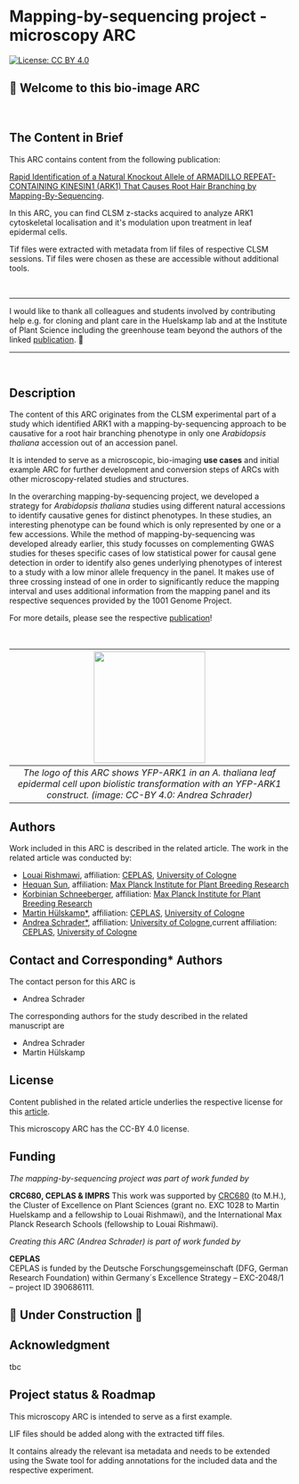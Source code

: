 # Mapping-by-sequencing project - microscopy ARC

[![License: CC BY 4.0](https://img.shields.io/badge/License-CC_BY_4.0-lightgrey.svg)](https://creativecommons.org/licenses/by/4.0/)

## :wave: Welcome to this bio-image ARC

<br>

## The Content in Brief

This ARC contains content from the following publication:  

[Rapid Identification of a Natural Knockout Allele of ARMADILLO REPEAT-CONTAINING KINESIN1 (ARK1) That Causes Root Hair Branching by Mapping-By-Sequencing](https://doi.org/10.1104/pp.114.244046).

In this ARC, you can find CLSM z-stacks acquired to analyze ARK1 cytoskeletal localisation and it's modulation upon treatment in leaf epidermal cells.

Tif files were extracted with metadata from lif files of respective CLSM sessions. Tif files were chosen as these are accessible without additional tools.

<br>


---

I would like to thank all colleagues and students involved by contributing help e.g. for cloning and plant care in the Huelskamp lab and at the Institute of Plant Science including the greenhouse team beyond the authors of the linked [publication](https://doi.org/10.1104/pp.114.244046). :rocket:

---

<br>

## Description

The content of this ARC originates from the CLSM experimental part of a study which identified ARK1 with a mapping-by-sequencing approach to be causative for a root hair branching phenotype in only one *Arabidopsis thaliana* accession out of an accession panel.  

It is intended to serve as a microscopic, bio-imaging **use cases** and initial example ARC for further development and conversion steps of ARCs with other microscopy-related studies and structures.  

In the overarching mapping-by-sequencing project, we developed a strategy for *Arabidopsis thaliana* studies using different natural accessions to identify causative genes for distinct phenotypes. In these studies, an interesting phenotype can be found which is only represented by one or a few accessions. While the method of mapping-by-sequencing was developed already earlier, this study focusses on complementing GWAS studies for theses specific cases of low statistical power for causal gene detection in order to identify also genes underlying phenotypes of interest to a study with a low minor allele frequency in the panel. It makes use of three crossing instead of one in order to significantly reduce the mapping interval and uses additional information from the mapping panel and its respective sequences provided by the 1001 Genome Project.

For more details, please see the respective [publication](https://doi.org/10.1104/pp.114.244046)!



<br>

| <img src="./assays/YFP-ARK1_running-person-icon/dataset/Logo/Logo-ARK1long-pENSG-YFP-in-Col-0.png" width="200" height="200" /> | 
|:--:| 
| *The logo of this ARC shows YFP-ARK1 in an *A. thaliana* leaf epidermal cell upon biolistic transformation with an YFP-ARK1 construct. (image: CC-BY 4.0: Andrea Schrader)* |

## Authors

Work included in this ARC is described in the related article. The work in the related article was conducted by:

- [Louai Rishmawi](https://orcid.org/0000-0001-8819-3457), affiliation: [CEPLAS](https://ror.org/034waa237), [University of Cologne](https://ror.org/00rcxh774)  
- [Hequan Sun](https://orcid.org/0000-0003-2046-2109), affiliation: [Max Planck Institute for Plant Breeding Research](https://ror.org/044g3zk14)
- [Korbinian Schneeberger](https://orcid.org/0000-0002-5512-0443), affiliation: [Max Planck Institute for Plant Breeding Research](https://ror.org/044g3zk14)
- [Martin Hülskamp*](https://orcid.org/0000-0003-4165-6754), affiliation: [CEPLAS](https://ror.org/034waa237), [University of Cologne](https://ror.org/00rcxh774)  
- [Andrea Schrader*](https://orcid.org/0000-0002-3879-7057), affiliation: [University of Cologne](https://ror.org/00rcxh774),current affiliation: [CEPLAS](https://ror.org/034waa237), [University of Cologne](https://ror.org/00rcxh774)  

## Contact and Corresponding* Authors
The contact person for this ARC is  

- Andrea Schrader  

The corresponding authors for the study described in the related manuscript are  

- Andrea Schrader
- Martin Hülskamp

## License

Content published in the related article underlies the respective license for this [article](https://doi.org/10.1104/pp.114.244046).  

This microscopy ARC has the CC-BY 4.0 license.  

## Funding

*The mapping-by-sequencing project was part of work funded by*

**CRC680, CEPLAS & IMPRS**
This work was supported by [CRC680](http://www.sfb680.uni-koeln.de/index5.html) (to M.H.), the Cluster of Excellence on Plant Sciences (grant no. EXC 1028 to Martin Huelskamp and a fellowship to Louai Rishmawi), and the International Max Planck Research Schools (fellowship to Louai Rishmawi).

*Creating this ARC (Andrea Schrader) is part of work funded by*

**CEPLAS**  
CEPLAS is funded by the Deutsche Forschungsgemeinschaft (DFG, German Research Foundation) within Germany´s Excellence Strategy – EXC-2048/1 – project ID 390686111.


## :construction: Under Construction :construction:

## Acknowledgment
tbc

## Project status & Roadmap

This microscopy ARC is intended to serve as a first example.  

LIF files should be added along with the extracted tiff files.

It contains already the relevant isa metadata and needs to be extended using the Swate tool for adding annotations for the included data and the respective experiment.
